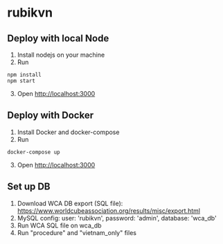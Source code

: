 # rubikvn

## Deploy with local Node
1. Install nodejs on your machine
2. Run 
```
npm install
npm start
```
3. Open [http://localhost:3000](http://localhost:3000)

## Deploy with Docker
1. Install Docker and docker-compose
2. Run
```shell
docker-compose up
```
3. Open [http://localhost:3000](http://localhost:3000)

## Set up DB
1. Download WCA DB export (SQL file): https://www.worldcubeassociation.org/results/misc/export.html
2. MySQL config:
  user: 'rubikvn',
  password: 'admin',
  database: 'wca_db'
3. Run WCA SQL file on wca_db
4. Run "procedure" and "vietnam_only" files
